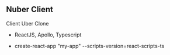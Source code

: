 ## Nuber Client

Client Uber Clone 
- ReactJS, Apollo, Typescript

- create-react-app "my-app" --scripts-version=react-scripts-ts
